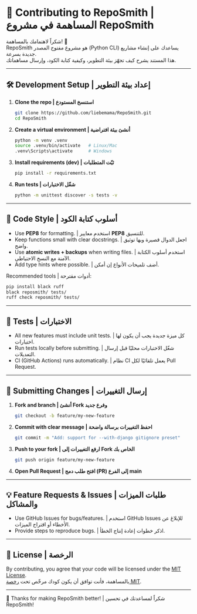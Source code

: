 # 🤝 Contributing to RepoSmith | المساهمة في مشروع RepoSmith

شكراً لاهتمامك بالمساهمة! 🚀  
RepoSmith هو مشروع مفتوح المصدر (Python CLI) يساعدك على إنشاء مشاريع جديدة بسرعة.  
هذا المستند يشرح كيف تجهّز بيئة التطوير، وكيفية كتابة الكود، وإرسال مساهماتك.

---

## 🛠️ Development Setup | إعداد بيئة التطوير

1. **Clone the repo | استنسخ المستودع**
   ```bash
   git clone https://github.com/liebemama/RepoSmith.git
   cd RepoSmith
   ```

2. **Create a virtual environment | أنشئ بيئة افتراضية**
   ```bash
   python -m venv .venv
   source .venv/bin/activate   # Linux/Mac
   .venv\Scripts\activate      # Windows
   ```

3. **Install requirements (dev) | ثبّت المتطلبات**
   ```bash
   pip install -r requirements.txt
   ```

4. **Run tests | شغّل الاختبارات**
   ```bash
   python -m unittest discover -s tests -v
   ```

---

## 📏 Code Style | أسلوب كتابة الكود

- Use **PEP8** for formatting. | استخدم معايير **PEP8** للتنسيق.
- Keep functions small with clear docstrings. | اجعل الدوال قصيرة وبها توثيق واضح.
- Use **atomic writes + backups** when writing files. | استخدم أسلوب الكتابة الآمنة مع النسخ الاحتياطي.
- Add type hints where possible. | أضف تلميحات الأنواع إن أمكن.

Recommended tools | أدوات مقترحة:
```bash
pip install black ruff
black reposmith/ tests/
ruff check reposmith/ tests/
```

---

## 🧪 Tests | الاختبارات

- All new features must include unit tests. | كل ميزة جديدة يجب أن يكون لها اختبارات.
- Run tests locally before submitting. | شغّل الاختبارات محليًا قبل إرسال التعديلات.
- CI (GitHub Actions) runs automatically. | نظام CI يعمل تلقائيًا لكل Pull Request.

---

## 🔄 Submitting Changes | إرسال التغييرات

1. **Fork and branch | أنشئ Fork وفرع جديد**
   ```bash
   git checkout -b feature/my-new-feature
   ```

2. **Commit with clear message | احفظ التغييرات برسالة واضحة**
   ```bash
   git commit -m "Add: support for --with-django gitignore preset"
   ```

3. **Push to your fork | ارفع التغييرات إلى Fork الخاص بك**
   ```bash
   git push origin feature/my-new-feature
   ```

4. **Open Pull Request | افتح طلب دمج (PR) إلى الفرع main**

---

## 💡 Feature Requests & Issues | طلبات الميزات والمشاكل

- Use GitHub Issues for bugs/features. | استخدم GitHub Issues للإبلاغ عن الأخطاء أو اقتراح الميزات.
- Provide steps to reproduce bugs. | اذكر خطوات إعادة إنتاج الخطأ.

---

## 📜 License | الرخصة

By contributing, you agree that your code will be licensed under the [MIT License](LICENSE).  
بالمساهمة، فأنت توافق أن يكون كودك مرخّص تحت [رخصة MIT](LICENSE).

---

💖 Thanks for making RepoSmith better! | شكراً لمساعدتك في تحسين RepoSmith!
